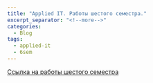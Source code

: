 ```yaml
---
title: "Applied IT. Работы шестого семестра."
excerpt_separator: "<!--more-->"
categories:
  - Blog
tags:
  - applied-it
  - 6sem
---
```


[Ссылка на работы шестого семестра](https://drive.google.com/drive/folders/13DDN8DAu8Q05j6QjUwRkO-szeKUbOzkD?usp=sharing)
